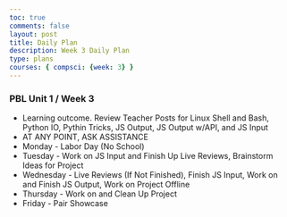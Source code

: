 ```yaml
---
toc: true
comments: false
layout: post
title: Daily Plan
description: Week 3 Daily Plan
type: plans
courses: { compsci: {week: 3} }
---
```


### PBL Unit 1 / Week 3
- Learning outcome. Review Teacher Posts for Linux Shell and Bash, Python IO, Pythin Tricks, JS Output, JS Output w/API, and JS Input
- AT ANY POINT, ASK ASSISTANCE
- Monday - Labor Day (No School)
- Tuesday - Work on JS Input and Finish Up Live Reviews, Brainstorm Ideas for Project
- Wednesday - Live Reviews (If Not Finished), Finish JS Input, Work on and Finish JS Output, Work on Project Offline
- Thursday - Work on and Clean Up Project
- Friday - Pair Showcase